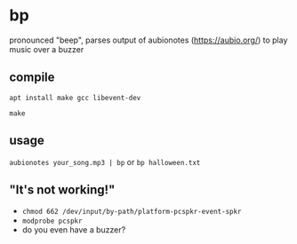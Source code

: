 # bp
pronounced "beep", parses output of aubionotes (https://aubio.org/) to play music over a buzzer

## compile
`apt install make gcc libevent-dev`

`make`

## usage
`aubionotes your_song.mp3 | bp`
or
`bp halloween.txt`

## "It's not working!"

* `chmod 662 /dev/input/by-path/platform-pcspkr-event-spkr`
* `modprobe pcspkr`
* do you even have a buzzer?
